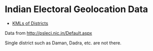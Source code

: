 # Indian Electoral Geolocation Data

* [KMLs of Districts](kml/)

Data from http://psleci.nic.in/Default.aspx

Single district such as Daman, Dadra, etc. are not there. 

